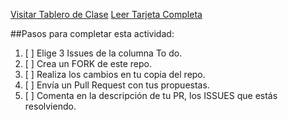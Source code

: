 [Visitar Tablero de Clase](https://github.com/EPPR/205/projects/1)
[Leer Tarjeta Completa](https://github.com/EPPR/205/projects/1#card-58759321)

##Pasos para completar esta actividad:

1. [ ] Elige 3 Issues de la columna To do.
2. [ ] Crea un FORK de este repo.
3. [ ] Realiza los cambios en tu copia del repo.
4. [ ] Envía un Pull Request con tus propuestas.
5. [ ] Comenta en la descripción de tu PR, los ISSUES que estás resolviendo.
